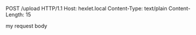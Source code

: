 POST /upload HTTP/1.1
Host: hexlet.local
Content-Type: text/plain
Content-Length: 15

my request body